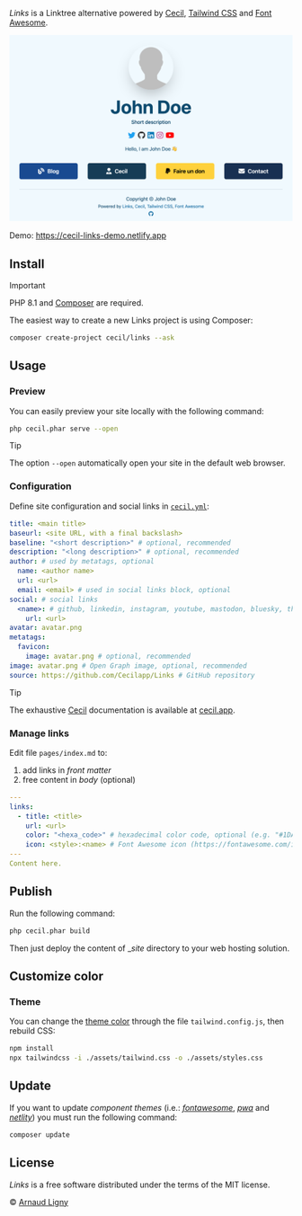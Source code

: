 _Links_ is a Linktree alternative powered by [Cecil](https://cecil.app), [Tailwind CSS](https://tailwindcss.com) and [Font Awesome](https://fontawesome.com).

[![Links website](docs/screenshot.png)](https://links.cecil.app)

Demo: <https://cecil-links-demo.netlify.app>

## Install

> [!IMPORTANT]
> PHP 8.1 and [Composer](https://getcomposer.org) are required.

The easiest way to create a new Links project is using Composer:

```bash
composer create-project cecil/links --ask
```

## Usage

### Preview

You can easily preview your site locally with the following command:

```bash
php cecil.phar serve --open
```

> [!TIP]
> The option `--open` automatically open your site in the default web browser.

### Configuration

Define site configuration and social links in [`cecil.yml`](cecil.yml):

```yaml
title: <main title>
baseurl: <site URL, with a final backslash>
baseline: "<short description>" # optional, recommended
description: "<long description>" # optional, recommended
author: # used by metatags, optional
  name: <author name>
  url: <url>
  email: <email> # used in social links block, optional
social: # social links
  <name>: # github, linkedin, instagram, youtube, mastodon, bluesky, threads, twitter or x
    url: <url>
avatar: avatar.png
metatags:
  favicon:
    image: avatar.png # optional, recommended
image: avatar.png # Open Graph image, optional, recommended
source: https://github.com/Cecilapp/Links # GitHub repository
```

> [!TIP]
> The exhaustive [Cecil](https://cecil/app) documentation is available at [cecil.app](https://cecil.app/documentation/configuration/).

### Manage links

Edit file `pages/index.md` to:

1. add links in _front matter_
2. free content in _body_ (optional)

```yaml
---
links:
  - title: <title>
    url: <url>
    color: "<hexa_code>" # hexadecimal color code, optional (e.g. "#1DA1F2")
    icon: <style>:<name> # Font Awesome icon (https://fontawesome.com/icons), optional (e.g. "brands:github")
---
Content here.
```

## Publish

Run the following command:

```bash
php cecil.phar build
```

Then just deploy the content of __site_ directory to your web hosting solution.

## Customize color

### Theme

You can change the [theme color](ttps://tailwindcss.com/docs/customizing-colors) through the file `tailwind.config.js`, then rebuild CSS:

```bash
npm install
npx tailwindcss -i ./assets/tailwind.css -o ./assets/styles.css
```

## Update

If you want to update _component themes_ (i.e.: _[fontawesome](https://github.com/Cecilapp/theme-fontawesome#readme)_, _[pwa](https://github.com/Cecilapp/theme-pwa#readme)_ and _[netlity](https://github.com/Cecilapp/theme-netlify#readme)_) you must run the following command:

```bash
composer update
```

## License

_Links_ is a free software distributed under the terms of the MIT license.

© [Arnaud Ligny](https://arnaudligny.fr)
